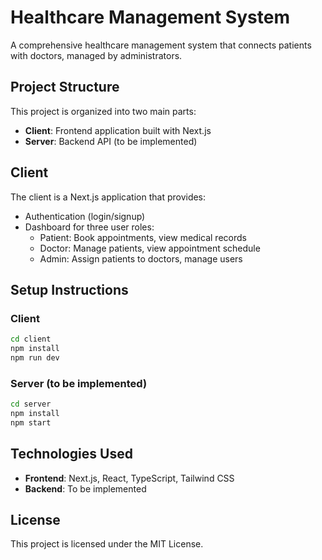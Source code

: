 # Healthcare Management System

A comprehensive healthcare management system that connects patients with doctors, managed by administrators.

## Project Structure

This project is organized into two main parts:

- **Client**: Frontend application built with Next.js
- **Server**: Backend API (to be implemented)

## Client

The client is a Next.js application that provides:

- Authentication (login/signup)
- Dashboard for three user roles:
  - Patient: Book appointments, view medical records
  - Doctor: Manage patients, view appointment schedule
  - Admin: Assign patients to doctors, manage users

## Setup Instructions

### Client
```bash
cd client
npm install
npm run dev
```

### Server (to be implemented)
```bash
cd server
npm install
npm start
```

## Technologies Used

- **Frontend**: Next.js, React, TypeScript, Tailwind CSS
- **Backend**: To be implemented

## License

This project is licensed under the MIT License.